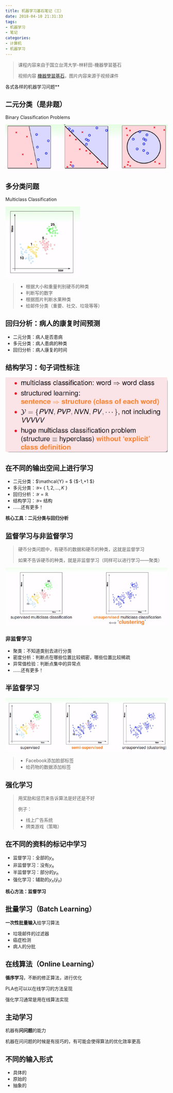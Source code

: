 ```yaml
---
title: 机器学习基石笔记（三）
date: 2018-04-10 21:31:33
tags:
- 机器学习
- 笔记
categories:
- 计算机
- 机器学习
---
```


> 课程内容来自于国立台湾大学-林轩田-機器學習基石
>
> 视频内容 [機器學習基石](https://www.youtube.com/playlist?list=PLXVfgk9fNX2I7tB6oIINGBmW50rrmFTqf)，图片内容来源于视频课件

<!--more-->

各式各样的机器学习问题**

## 二元分类（是非题）

Binary Classification Problems

![TIM截图20180410211123](Machine-Learning-Foundations-3/TIM截图20180410211123.png)

## 多分类问题

Multiclass Classification

![TIM截图20180410211243](Machine-Learning-Foundations-3/TIM截图20180410211243.png)

> - 根据大小和重量判别硬币的种类
> - 判断写的数字
> - 根据图片判断水果种类
> - 给邮件分类（重要、社交、垃圾等等）

## 回归分析：病人的康复时间预测

- 二元分类：病人是否患病
- 多元分类：病人患病的种类
- 回归分析：病人康复的时间

## 结构学习：句子词性标注

![TIM截图20180410212222](Machine-Learning-Foundations-3/TIM截图20180410212222.png)



## 在不同的输出空间上进行学习

- 二元分类：$\mathcal{Y} = $ {$-1,+1 $}
- 多元分类：$\mathcal{Y} =$  { $1,2,...,K$ }
- 回归分析：$\mathcal{Y} = \mathbb{R}$
- 结构学习：$\mathcal{Y} =$ 结构
- ……还有更多！

**核心工具：二元分类与回归分析**

## 监督学习与非监督学习

> 硬币分类问题中，有硬币的数据和硬币的种类，这就是监督学习
>
> 如果不告诉硬币的种类，就是非监督学习（同样可以进行学习——聚类）

![TIM截图20180410213358](Machine-Learning-Foundations-3/TIM截图20180410213358.png)

### 非监督学习

- 聚类：不知道类别去进行分类
- 密度分析：判断点在哪些位置比较稠密，哪些位置比较稀疏
- 异常值检验：判断点集中的异常点
- ……还有更多！

## 半监督学习

![TIM截图20180410215715](Machine-Learning-Foundations-3/TIM截图20180410215715.png)

> - Facebook添加脸部标签
> - 给药物的数据添加标签

## 强化学习

> 用奖励和惩罚来告诉算法是好还是不好
>
> 例子：
>
> - 线上广告系统
> - 牌类游戏（策略）

## 在不同的资料的标记中学习

- 监督学习：全部的$y_n$
- 非监督学习：没有$y_n$
- 半监督学习：部分的$y_n$
- 强化学习：辅助的$y_n$($\widetilde{y}_n$)

**核心方法：监督学习**

## 批量学习（Batch Learning）

**一次性批量输入**给学习算法

- 垃圾邮件的过滤器
- 癌症检测
- 病人的分批

## 在线算法（Online Learning）

**循序学习**，不断的修正算法，进行优化

PLA也可以以在线学习的方法呈现

强化学习通常是用在线算法实现

## 主动学习

机器有**问问题**的能力

机器在问问题的时候是有技巧的，有可能会使得算法的优化效率更高

## 不同的输入形式

- 具体的
- 原始的
- 抽象的

